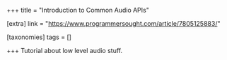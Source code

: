 +++
title = "Introduction to Common Audio APIs"

[extra]
link = "https://www.programmersought.com/article/7805125883/"

[taxonomies]
tags = []

+++
Tutorial about low level audio stuff.

